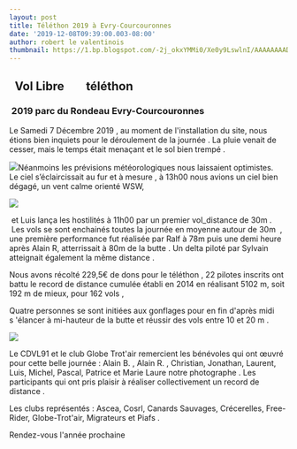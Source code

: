 ```yaml
---
layout: post
title: Téléthon 2019 à Evry-Courcouronnes
date: '2019-12-08T09:39:00.003-08:00'
author: robert le valentinois
thumbnail: https://1.bp.blogspot.com/-2j_okxYMMi0/Xe0y9LswlnI/AAAAAAAADUY/qHzGyuUA8qcNVcyn9kFRzN8OKjgJnU3_wCEwYBhgL/s72-c/20191207_103919.jpg
---
```

  

## &nbsp; Vol Libre &nbsp; &nbsp; &nbsp;&nbsp; téléthon

### &nbsp;2019 parc du Rondeau Evry-Courcouronnes

  

 Le Samedi 7 Décembre 2019 , au moment de l'installation du site, nous étions bien inquiets pour le déroulement de la journée . La pluie venait de cesser, mais le temps était menaçant et le sol bien trempé .

  

[![](https://1.bp.blogspot.com/-2j_okxYMMi0/Xe0y9LswlnI/AAAAAAAADUY/qHzGyuUA8qcNVcyn9kFRzN8OKjgJnU3_wCEwYBhgL/s640/20191207_103919.jpg)](https://1.bp.blogspot.com/-2j_okxYMMi0/Xe0y9LswlnI/AAAAAAAADUY/qHzGyuUA8qcNVcyn9kFRzN8OKjgJnU3_wCEwYBhgL/s1600/20191207_103919.jpg)Néanmoins les prévisions météorologiques nous laissaient optimistes.  
 Le ciel s’éclaircissait au fur et à mesure , à 13h00 nous avions un ciel bien dégagé, un vent calme orienté WSW,  
  
  

[![](https://1.bp.blogspot.com/-AQbLlnvx3TI/Xe0zN7S-ktI/AAAAAAAADUg/LWh0wSEV1nAlMcTT8JLGmMuU4KxfoCNFQCEwYBhgL/s640/20191207_telethon3.jpg)](https://1.bp.blogspot.com/-AQbLlnvx3TI/Xe0zN7S-ktI/AAAAAAAADUg/LWh0wSEV1nAlMcTT8JLGmMuU4KxfoCNFQCEwYBhgL/s1600/20191207_telethon3.jpg)
  

 &nbsp;et Luis lança les hostilités à 11h00 par un premier vol\_distance de 30m .  
 &nbsp;Les vols se sont enchainés toutes la journée en moyenne autour de 30m&nbsp; , une première performance fut réalisée par Ralf à 78m puis une demi heure après Alain R, atterrissait à 80m de la butte . Un delta piloté par Sylvain atteignait également la même distance .

 Nous avons récolté 229,5€ de dons pour le téléthon , 22 pilotes inscrits ont battu le record de distance cumulée établi en 2014 en réalisant 5102 m, soit 192 m de mieux, pour 162 vols ,

 Quatre personnes se sont initiées aux gonflages pour en fin d'après midi s&nbsp;'élancer à mi-hauteur de la butte et réussir des vols entre 10 et 20 m .
  

  
[![](https://1.bp.blogspot.com/-8asOrzJ-XlM/Xe04SzmpcaI/AAAAAAAADUo/Xax4zeqKE1IpTIBf1C0Xu4r2BjZ4312qgCEwYBhgL/s640/MLB%2B07-12-2019%2B16%2B17%2B26.jpg)](https://1.bp.blogspot.com/-8asOrzJ-XlM/Xe04SzmpcaI/AAAAAAAADUo/Xax4zeqKE1IpTIBf1C0Xu4r2BjZ4312qgCEwYBhgL/s1600/MLB%2B07-12-2019%2B16%2B17%2B26.jpg)
  

 Le CDVL91 et le club Globe Trot'air remercient les bénévoles qui ont œuvré pour cette belle journée&nbsp;: Alain B. , Alain R. , Christian, Jonathan, Laurent, Luis, Michel, Pascal, Patrice et Marie Laure notre photographe . Les participants qui ont pris plaisir à réaliser collectivement un record de distance .

 Les clubs représentés&nbsp;: Ascea, Cosrl, Canards Sauvages, Crécerelles, Free-Rider, Globe-Trot'air, Migrateurs et Piafs .

  

 Rendez-vous l'année prochaine
  

  

  


